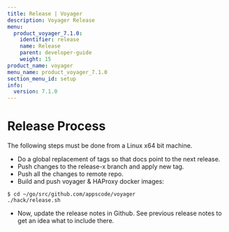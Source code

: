 ```yaml
---
title: Release | Voyager
description: Voyager Release
menu:
  product_voyager_7.1.0:
    identifier: release
    name: Release
    parent: developer-guide
    weight: 15
product_name: voyager
menu_name: product_voyager_7.1.0
section_menu_id: setup
info:
  version: 7.1.0
---
```


# Release Process

The following steps must be done from a Linux x64 bit machine.

- Do a global replacement of tags so that docs point to the next release.
- Push changes to the release-x branch and apply new tag.
- Push all the changes to remote repo.
- Build and push voyager & HAProxy docker images:

```console
$ cd ~/go/src/github.com/appscode/voyager
./hack/release.sh
```

- Now, update the release notes in Github. See previous release notes to get an idea what to include there.
